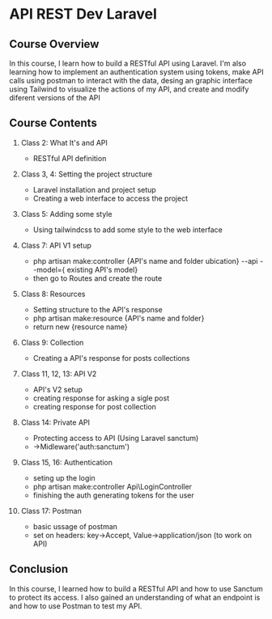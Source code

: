 # API REST Dev Laravel

## Course Overview

In this course, I learn how to build a RESTful API using Laravel. I'm also learning how to implement an authentication system using tokens, make API calls using postman to interact with the data, desing an graphic interface using Tailwind to visualize the actions of my API, and create and modify diferent versions of the API

## Course Contents

1. Class 2: What It's and API
    * RESTful API definition

2. Class 3, 4: Setting the project structure
    * Laravel installation and project setup
    * Creating a web interface to access the project

3. Class 5: Adding some style 
    * Using tailwindcss to add some style to the web interface

4. Class 7: API V1 setup
    * php artisan make:controller {API's name and folder ubication} --api --model={ existing API's model}
    * then go to Routes and create the route

5. Class 8: Resources 
    * Setting structure to the API's response
    * php artisan make:resource {API's name and folder}
    * return new {resource name}

6. Class 9: Collection 
    * Creating a API's response for posts collections

7. Class 11, 12, 13: API V2 
    * API's V2 setup
    * creating response for asking a sigle post
    * creating response for post collection

8. Class 14: Private API
    * Protecting access to API (Using Laravel sanctum)
    * ->Midleware('auth:sanctum')

9. Class 15, 16: Authentication 
    * seting up the login
    * php artisan make:controller Api\LoginController
    * finishing the auth generating tokens for the user

11. Class 17: Postman 
    * basic ussage of postman
    * set on headers: key->Accept, Value->application/json (to work on API)

## Conclusion

In this course, I learned how to build a RESTful API and how to use Sanctum to protect its access. I also gained an understanding of what an endpoint is and how to use Postman to test my API.